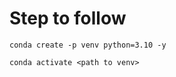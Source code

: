<h1>Step to follow</h1>

```
conda create -p venv python=3.10 -y
```

```
conda activate <path to venv>
```